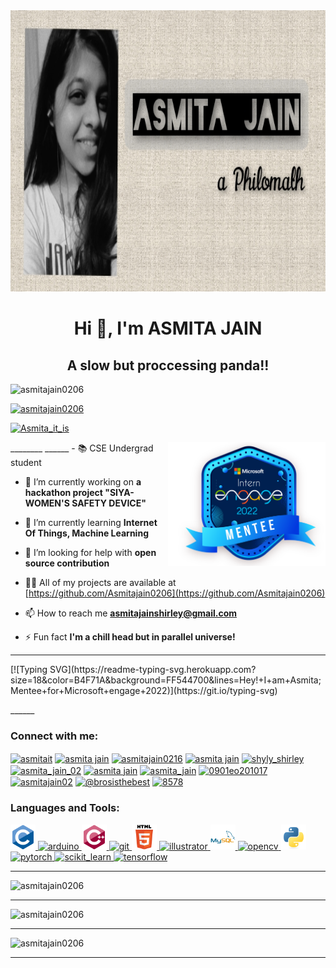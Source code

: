 <!-- ![MastHead](https://github.com/Asmitajain0206/Additonals/blob/main/COVER%20PIC%20-%20GITHUB.jpg) -->
<img align="centre" src="https://github.com/Asmitajain0206/additional/blob/main/COVER%20PIC%20-%20GITHUB%20(1).jpg" height = 450 width = 800 />
<h1 align="center">Hi 👋, I'm ASMITA JAIN</h1>
<h2 align="center">A slow but proccessing panda!!</h2>
 
<p align="left"> <img src="https://komarev.com/ghpvc/?username=asmitajain0206&label=Profile%20views&color=0e75b6&style=flat" alt="asmitajain0206" /> </p>

<p align="left"> <a href="https://github.com/ryo-ma/github-profile-trophy"><img src="https://github-profile-trophy.vercel.app/?username=asmitajain0206" alt="asmitajain0206" /></a> </p>

<p align="left"> <a href="https://twitter.com/Asmita_it_is?s=08" target="blank"><img src="https://img.shields.io/twitter/follow/Asmita_it_is?logo=twitter&style=for-the-badge" alt="Asmita_it_is" /></a> </p>

<img width="50%" align="right" alt="Github Image" src="https://github.com/Asmitajain0206/additional/blob/main/Microsoft%20Engage%20Mentee%20Badge.png" bgcolor=green/>
________
______
- 📚 CSE Undergrad student

- 🔭 I’m currently working on **a hackathon project "SIYA- WOMEN'S SAFETY DEVICE"**

- 🌱 I’m currently learning **Internet Of Things, Machine Learning**

- 🤝 I’m looking for help with **open source contribution**

- 👨‍💻 All of my projects are available at [https://github.com/Asmitajain0206](https://github.com/Asmitajain0206)

- 📫 How to reach me **asmitajainshirley@gmail.com**

- ⚡ Fun fact **I'm a chill head but in parallel universe!**

______
<p>
[![Typing SVG](https://readme-typing-svg.herokuapp.com?size=18&color=B4F71A&background=FF544700&lines=Hey!+I+am+Asmita;Mentee+for+Microsoft+engage+2022)](https://git.io/typing-svg)
 </p>
______

<h3 align="left">Connect with me:</h3>
<p align="left">
<a href="https://twitter.com/asmitait" target="blank"><img align="center" src="https://raw.githubusercontent.com/rahuldkjain/github-profile-readme-generator/master/src/images/icons/Social/twitter.svg" alt="asmitait" height="30" width="40" /></a>
<a href="https://www.linkedin.com/in/asmita-jain-342b75205" target="blank"><img align="center" src="https://raw.githubusercontent.com/rahuldkjain/github-profile-readme-generator/master/src/images/icons/Social/linked-in-alt.svg" alt="asmita jain" height="30" width="40" /></a>
<a href="https://kaggle.com/asmitajain0216" target="blank"><img align="center" src="https://raw.githubusercontent.com/rahuldkjain/github-profile-readme-generator/master/src/images/icons/Social/kaggle.svg" alt="asmitajain0216" height="30" width="40" /></a>
<a href="https://fb.com/asmita.jain.798" target="blank"><img align="center" src="https://raw.githubusercontent.com/rahuldkjain/github-profile-readme-generator/master/src/images/icons/Social/facebook.svg" alt="asmita jain" height="30" width="40" /></a>
<a href="https://instagram.com/shyly_shirley" target="blank"><img align="center" src="https://raw.githubusercontent.com/rahuldkjain/github-profile-readme-generator/master/src/images/icons/Social/instagram.svg" alt="shyly_shirley" height="30" width="40" /></a>
<a href="https://dribbble.com/asmita_jain_02" target="blank"><img align="center" src="https://raw.githubusercontent.com/rahuldkjain/github-profile-readme-generator/master/src/images/icons/Social/dribbble.svg" alt="asmita_jain_02" height="30" width="40" /></a>
<a href="https://www.youtube.com/channel/UCzob0pL708zhArDSVpuyGTw" target="blank"><img align="center" src="https://raw.githubusercontent.com/rahuldkjain/github-profile-readme-generator/master/src/images/icons/Social/youtube.svg" alt="asmita jain" height="30" width="40" /></a>
<a href="https://www.codechef.com/users/asmita_jain" target="blank"><img align="center" src="https://cdn.jsdelivr.net/npm/simple-icons@3.1.0/icons/codechef.svg" alt="asmita_jain" height="30" width="40" /></a>
<a href="https://www.hackerrank.com/0901eo201017" target="blank"><img align="center" src="https://raw.githubusercontent.com/rahuldkjain/github-profile-readme-generator/master/src/images/icons/Social/hackerrank.svg" alt="0901eo201017" height="30" width="40" /></a>
<a href="https://www.leetcode.com/asmitajain02" target="blank"><img align="center" src="https://raw.githubusercontent.com/rahuldkjain/github-profile-readme-generator/master/src/images/icons/Social/leet-code.svg" alt="asmitajain02" height="30" width="40" /></a>
<a href="https://www.hackerearth.com/@brosisthebest" target="blank"><img align="center" src="https://raw.githubusercontent.com/rahuldkjain/github-profile-readme-generator/master/src/images/icons/Social/hackerearth.svg" alt="@brosisthebest" height="30" width="40" /></a>
<a href="https://discord.gg/aEuD5GUx" target="blank"><img align="center" src="https://raw.githubusercontent.com/rahuldkjain/github-profile-readme-generator/master/src/images/icons/Social/discord.svg" alt="8578" height="30" width="40" /></a>
</p>

<h3 align="left">Languages and Tools:</h3>
<p align="left"> <a href="https://www.cprogramming.com/" target="_blank"> <img src="https://raw.githubusercontent.com/devicons/devicon/master/icons/c/c-original.svg" alt="c" width="40" height="40"/> </a>
<a href="https://www.arduino.cc/" target="_blank"> <img src="https://cdn.worldvectorlogo.com/logos/arduino-1.svg" alt="arduino" width="40" height="40"/> </a> <a href="https://www.w3schools.com/cpp/" target="_blank"> <img src="https://raw.githubusercontent.com/devicons/devicon/master/icons/cplusplus/cplusplus-original.svg" alt="cplusplus" width="40" height="40"/> </a> <a href="https://git-scm.com/" target="_blank"> <img src="https://www.vectorlogo.zone/logos/git-scm/git-scm-icon.svg" alt="git" width="40" height="40"/> </a> <a href="https://www.w3.org/html/" target="_blank"> <img src="https://raw.githubusercontent.com/devicons/devicon/master/icons/html5/html5-original-wordmark.svg" alt="html5" width="40" height="40"/> </a> <a href="https://www.adobe.com/in/products/illustrator.html" target="_blank"> <img src="https://www.vectorlogo.zone/logos/adobe_illustrator/adobe_illustrator-icon.svg" alt="illustrator" width="40" height="40"/> </a> <a href="https://www.mysql.com/" target="_blank"> <img src="https://raw.githubusercontent.com/devicons/devicon/master/icons/mysql/mysql-original-wordmark.svg" alt="mysql" width="40" height="40"/> </a> <a href="https://opencv.org/" target="_blank"> <img src="https://www.vectorlogo.zone/logos/opencv/opencv-icon.svg" alt="opencv" width="40" height="40"/> </a> <a href="https://www.python.org" target="_blank"> <img src="https://raw.githubusercontent.com/devicons/devicon/master/icons/python/python-original.svg" alt="python" width="40" height="40"/> </a> <a href="https://pytorch.org/" target="_blank"> <img src="https://www.vectorlogo.zone/logos/pytorch/pytorch-icon.svg" alt="pytorch" width="40" height="40"/> </a> <a href="https://scikit-learn.org/" target="_blank"> <img src="https://upload.wikimedia.org/wikipedia/commons/0/05/Scikit_learn_logo_small.svg" alt="scikit_learn" width="40" height="40"/> </a> <a href="https://www.tensorflow.org" target="_blank"> <img src="https://www.vectorlogo.zone/logos/tensorflow/tensorflow-icon.svg" alt="tensorflow" width="40" height="40"/> </a> </p>

______
<p><img align="centre" src="https://github-readme-stats.vercel.app/api/top-langs?username=asmitajain0206&show_icons=true&locale=en&layout=compact" alt="asmitajain0206" /></p>

______
<p><img align="centre" src="https://github-readme-stats.vercel.app/api?username=asmitajain0206&show_icons=true&locale=en" alt="asmitajain0206" /></p>

______
<p><img align="centre" src="https://github-readme-streak-stats.herokuapp.com/?user=asmitajain0206&" alt="asmitajain0206" /></p>

______
